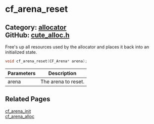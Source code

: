 [//]: # (This file is automatically generated by Cute Framework's docs parser.)
[//]: # (Do not edit this file by hand!)
[//]: # (See: https://github.com/RandyGaul/cute_framework/blob/master/samples/docs_parser.cpp)
[](../header.md ':include')

# cf_arena_reset

Category: [allocator](/api_reference?id=allocator)  
GitHub: [cute_alloc.h](https://github.com/RandyGaul/cute_framework/blob/master/include/cute_alloc.h)  
---

Free's up all resources used by the allocator and places it back into an initialized state.

```cpp
void cf_arena_reset(CF_Arena* arena);
```

Parameters | Description
--- | ---
arena | The arena to reset.

## Related Pages

[cf_arena_init](/allocator/cf_arena_init.md)  
[cf_arena_alloc](/allocator/cf_arena_alloc.md)  
